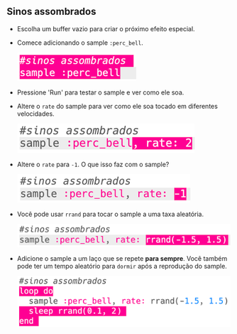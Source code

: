 ## Sinos assombrados



+ Escolha um buffer vazio para criar o próximo efeito especial.

+ Comece adicionando o sample `:perc_bell`.

    ![captura de tela](images/effects-bells-sample.png)

+ Pressione 'Run' para testar o sample e ver como ele soa.

+ Altere o `rate` do sample para ver como ele soa tocado em diferentes velocidades.

    ![captura de tela](images/effects-bells-rate-high.png)

+ Altere o `rate` para `-1`. O que isso faz com o sample?

    ![captura de tela](images/effects-bells-rate-negative.png)

+ Você pode usar `rrand` para tocar o sample a uma taxa aleatória.

    ![captura de tela](images/effects-bells-rate-random.png)

+ Adicione o sample a um laço que se repete **para sempre**. Você também pode ter um tempo aleatório para `dormir` após a reprodução do sample.

    ![captura de tela](images/effects-bells-repeat-random.png)



